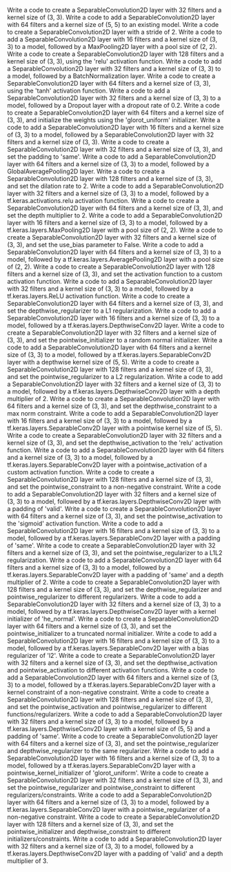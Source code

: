 Write a code to create a SeparableConvolution2D layer with 32 filters and a kernel size of (3, 3).
Write a code to add a SeparableConvolution2D layer with 64 filters and a kernel size of (5, 5) to an existing model.
Write a code to create a SeparableConvolution2D layer with a stride of 2.
Write a code to add a SeparableConvolution2D layer with 16 filters and a kernel size of (3, 3) to a model, followed by a MaxPooling2D layer with a pool size of (2, 2).
Write a code to create a SeparableConvolution2D layer with 128 filters and a kernel size of (3, 3), using the 'relu' activation function.
Write a code to add a SeparableConvolution2D layer with 32 filters and a kernel size of (3, 3) to a model, followed by a BatchNormalization layer.
Write a code to create a SeparableConvolution2D layer with 64 filters and a kernel size of (3, 3), using the 'tanh' activation function.
Write a code to add a SeparableConvolution2D layer with 32 filters and a kernel size of (3, 3) to a model, followed by a Dropout layer with a dropout rate of 0.2.
Write a code to create a SeparableConvolution2D layer with 64 filters and a kernel size of (3, 3), and initialize the weights using the 'glorot_uniform' initializer.
Write a code to add a SeparableConvolution2D layer with 16 filters and a kernel size of (3, 3) to a model, followed by a SeparableConvolution2D layer with 32 filters and a kernel size of (3, 3).
Write a code to create a SeparableConvolution2D layer with 32 filters and a kernel size of (3, 3), and set the padding to 'same'.
Write a code to add a SeparableConvolution2D layer with 64 filters and a kernel size of (3, 3) to a model, followed by a GlobalAveragePooling2D layer.
Write a code to create a SeparableConvolution2D layer with 128 filters and a kernel size of (3, 3), and set the dilation rate to 2.
Write a code to add a SeparableConvolution2D layer with 32 filters and a kernel size of (3, 3) to a model, followed by a tf.keras.activations.relu activation function.
Write a code to create a SeparableConvolution2D layer with 64 filters and a kernel size of (3, 3), and set the depth multiplier to 2.
Write a code to add a SeparableConvolution2D layer with 16 filters and a kernel size of (3, 3) to a model, followed by a tf.keras.layers.MaxPooling2D layer with a pool size of (2, 2).
Write a code to create a SeparableConvolution2D layer with 32 filters and a kernel size of (3, 3), and set the use_bias parameter to False.
Write a code to add a SeparableConvolution2D layer with 64 filters and a kernel size of (3, 3) to a model, followed by a tf.keras.layers.AveragePooling2D layer with a pool size of (2, 2).
Write a code to create a SeparableConvolution2D layer with 128 filters and a kernel size of (3, 3), and set the activation function to a custom activation function.
Write a code to add a SeparableConvolution2D layer with 32 filters and a kernel size of (3, 3) to a model, followed by a tf.keras.layers.ReLU activation function.
Write a code to create a SeparableConvolution2D layer with 64 filters and a kernel size of (3, 3), and set the depthwise_regularizer to a L1 regularization.
Write a code to add a SeparableConvolution2D layer with 16 filters and a kernel size of (3, 3) to a model, followed by a tf.keras.layers.DepthwiseConv2D layer.
Write a code to create a SeparableConvolution2D layer with 32 filters and a kernel size of (3, 3), and set the pointwise_initializer to a random normal initializer.
Write a code to add a SeparableConvolution2D layer with 64 filters and a kernel size of (3, 3) to a model, followed by a tf.keras.layers.SeparableConv2D layer with a depthwise kernel size of (5, 5).
Write a code to create a SeparableConvolution2D layer with 128 filters and a kernel size of (3, 3), and set the pointwise_regularizer to a L2 regularization.
Write a code to add a SeparableConvolution2D layer with 32 filters and a kernel size of (3, 3) to a model, followed by a tf.keras.layers.DepthwiseConv2D layer with a depth multiplier of 2.
Write a code to create a SeparableConvolution2D layer with 64 filters and a kernel size of (3, 3), and set the depthwise_constraint to a max norm constraint.
Write a code to add a SeparableConvolution2D layer with 16 filters and a kernel size of (3, 3) to a model, followed by a tf.keras.layers.SeparableConv2D layer with a pointwise kernel size of (5, 5).
Write a code to create a SeparableConvolution2D layer with 32 filters and a kernel size of (3, 3), and set the depthwise_activation to the 'relu' activation function.
Write a code to add a SeparableConvolution2D layer with 64 filters and a kernel size of (3, 3) to a model, followed by a tf.keras.layers.SeparableConv2D layer with a pointwise_activation of a custom activation function.
Write a code to create a SeparableConvolution2D layer with 128 filters and a kernel size of (3, 3), and set the pointwise_constraint to a non-negative constraint.
Write a code to add a SeparableConvolution2D layer with 32 filters and a kernel size of (3, 3) to a model, followed by a tf.keras.layers.DepthwiseConv2D layer with a padding of 'valid'.
Write a code to create a SeparableConvolution2D layer with 64 filters and a kernel size of (3, 3), and set the pointwise_activation to the 'sigmoid' activation function.
Write a code to add a SeparableConvolution2D layer with 16 filters and a kernel size of (3, 3) to a model, followed by a tf.keras.layers.SeparableConv2D layer with a padding of 'same'.
Write a code to create a SeparableConvolution2D layer with 32 filters and a kernel size of (3, 3), and set the pointwise_regularizer to a L1L2 regularization.
Write a code to add a SeparableConvolution2D layer with 64 filters and a kernel size of (3, 3) to a model, followed by a tf.keras.layers.SeparableConv2D layer with a padding of 'same' and a depth multiplier of 2.
Write a code to create a SeparableConvolution2D layer with 128 filters and a kernel size of (3, 3), and set the depthwise_regularizer and pointwise_regularizer to different regularizers.
Write a code to add a SeparableConvolution2D layer with 32 filters and a kernel size of (3, 3) to a model, followed by a tf.keras.layers.DepthwiseConv2D layer with a kernel initializer of 'he_normal'.
Write a code to create a SeparableConvolution2D layer with 64 filters and a kernel size of (3, 3), and set the pointwise_initializer to a truncated normal initializer.
Write a code to add a SeparableConvolution2D layer with 16 filters and a kernel size of (3, 3) to a model, followed by a tf.keras.layers.SeparableConv2D layer with a bias regularizer of 'l2'.
Write a code to create a SeparableConvolution2D layer with 32 filters and a kernel size of (3, 3), and set the depthwise_activation and pointwise_activation to different activation functions.
Write a code to add a SeparableConvolution2D layer with 64 filters and a kernel size of (3, 3) to a model, followed by a tf.keras.layers.SeparableConv2D layer with a kernel constraint of a non-negative constraint.
Write a code to create a SeparableConvolution2D layer with 128 filters and a kernel size of (3, 3), and set the pointwise_activation and pointwise_regularizer to different functions/regularizers.
Write a code to add a SeparableConvolution2D layer with 32 filters and a kernel size of (3, 3) to a model, followed by a tf.keras.layers.DepthwiseConv2D layer with a kernel size of (5, 5) and a padding of 'same'.
Write a code to create a SeparableConvolution2D layer with 64 filters and a kernel size of (3, 3), and set the pointwise_regularizer and depthwise_regularizer to the same regularizer.
Write a code to add a SeparableConvolution2D layer with 16 filters and a kernel size of (3, 3) to a model, followed by a tf.keras.layers.SeparableConv2D layer with a pointwise_kernel_initializer of 'glorot_uniform'.
Write a code to create a SeparableConvolution2D layer with 32 filters and a kernel size of (3, 3), and set the pointwise_regularizer and pointwise_constraint to different regularizers/constraints.
Write a code to add a SeparableConvolution2D layer with 64 filters and a kernel size of (3, 3) to a model, followed by a tf.keras.layers.SeparableConv2D layer with a pointwise_regularizer of a non-negative constraint.
Write a code to create a SeparableConvolution2D layer with 128 filters and a kernel size of (3, 3), and set the pointwise_initializer and depthwise_constraint to different initializers/constraints.
Write a code to add a SeparableConvolution2D layer with 32 filters and a kernel size of (3, 3) to a model, followed by a tf.keras.layers.DepthwiseConv2D layer with a padding of 'valid' and a depth multiplier of 3.